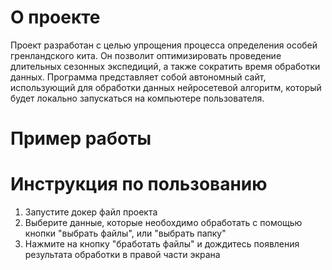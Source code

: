 # О проекте
Проект разработан с целью упрощения процесса определения особей гренландского кита. Он позволит оптимизировать проведение длительных сезонных экспедиций, а также сократить время обработки данных. Программа представляет собой автономный сайт, использующий для обработки данных нейросетевой алгоритм, который будет локально запускаться на компьютере пользователя.
# Пример работы

# Инструкция по пользованию
1. Запустите докер файл проекта
2. Выберите данные, которые необохдимо обработать с помощью кнопки "выбрать файлы", или "выбрать папку"
3. Нажмите на кнопку "бработать файлы" и дождитесь появления результата обработки в правой части экрана
